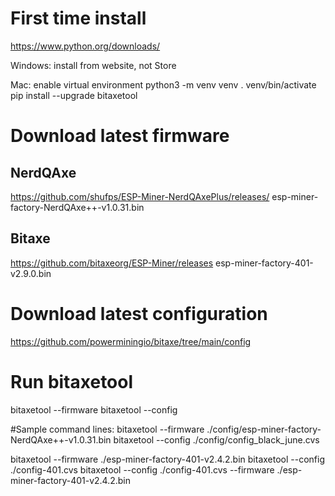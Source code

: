# First time install
https://www.python.org/downloads/ 

Windows: install from website, not Store

Mac: enable virtual environment
python3 -m venv venv 
. venv/bin/activate
pip install --upgrade bitaxetool
# Download latest firmware
## NerdQAxe
https://github.com/shufps/ESP-Miner-NerdQAxePlus/releases/
esp-miner-factory-NerdQAxe++-v1.0.31.bin
## Bitaxe
https://github.com/bitaxeorg/ESP-Miner/releases
esp-miner-factory-401-v2.9.0.bin
# Download latest configuration
https://github.com/powerminingio/bitaxe/tree/main/config
# Run bitaxetool
bitaxetool --firmware <path to the firmware>
bitaxetool --config <path to the config>

#Sample command lines:
bitaxetool --firmware ./config/esp-miner-factory-NerdQAxe++-v1.0.31.bin
bitaxetool --config ./config/config_black_june.cvs

bitaxetool --firmware ./esp-miner-factory-401-v2.4.2.bin
bitaxetool --config ./config-401.cvs
bitaxetool --config ./config-401.cvs --firmware ./esp-miner-factory-401-v2.4.2.bin

